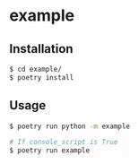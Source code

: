 # example

## Installation

```bash
$ cd example/
$ poetry install
```

## Usage

```bash
$ poetry run python -m example

# If console_script is True
$ poetry run example
```
